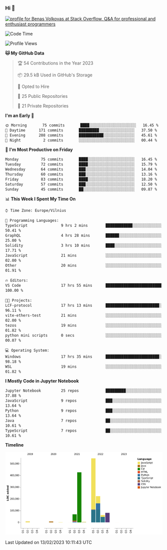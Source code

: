 ### Hi 👋
<a href="https://stackoverflow.com/users/14954249/benas-volkovas"><img src="https://stackoverflow.com/users/flair/14954249.png?theme=dark" width="208" height="58" alt="profile for Benas Volkovas at Stack Overflow, Q&amp;A for professional and enthusiast programmers" title="profile for Benas Volkovas at Stack Overflow, Q&amp;A for professional and enthusiast programmers"></a>

<!--START_SECTION:waka-->
![Code Time](http://img.shields.io/badge/Code%20Time-1%2C262%20hrs%2010%20mins-blue)

![Profile Views](http://img.shields.io/badge/Profile%20Views-0-blue)

**🐱 My GitHub Data** 

> 🏆 54 Contributions in the Year 2023
 > 
> 📦 29.5 kB Used in GitHub's Storage 
 > 
> 💼 Opted to Hire
 > 
> 📜 25 Public Repositories 
 > 
> 🔑 21 Private Repositories  
 > 
**I'm an Early 🐤** 

```text
🌞 Morning       75 commits       ████░░░░░░░░░░░░░░░░░░░░░   16.45 % 
🌆 Daytime      171 commits       █████████░░░░░░░░░░░░░░░░   37.50 % 
🌃 Evening      208 commits       ███████████░░░░░░░░░░░░░░   45.61 % 
🌙 Night          2 commits       ░░░░░░░░░░░░░░░░░░░░░░░░░   00.44 % 

```
📅 **I'm Most Productive on Friday** 

```text
Monday          75 commits       ████░░░░░░░░░░░░░░░░░░░░░   16.45 % 
Tuesday         72 commits       ████░░░░░░░░░░░░░░░░░░░░░   15.79 % 
Wednesday       64 commits       ███░░░░░░░░░░░░░░░░░░░░░░   14.04 % 
Thursday        60 commits       ███░░░░░░░░░░░░░░░░░░░░░░   13.16 % 
Friday          83 commits       ████░░░░░░░░░░░░░░░░░░░░░   18.20 % 
Saturday        57 commits       ███░░░░░░░░░░░░░░░░░░░░░░   12.50 % 
Sunday          45 commits       ██░░░░░░░░░░░░░░░░░░░░░░░   09.87 % 

```


📊 **This Week I Spent My Time On** 

```text
⌚︎ Time Zone: Europe/Vilnius

💬 Programming Languages: 
TypeScript               9 hrs 2 mins        ████████████░░░░░░░░░░░░░   50.41 % 
GraphQL                  4 hrs 28 mins       ██████░░░░░░░░░░░░░░░░░░░   25.00 % 
Solidity                 3 hrs 10 mins       ████░░░░░░░░░░░░░░░░░░░░░   17.71 % 
JavaScript               21 mins             ░░░░░░░░░░░░░░░░░░░░░░░░░   02.00 % 
Other                    20 mins             ░░░░░░░░░░░░░░░░░░░░░░░░░   01.91 % 

🔥 Editors: 
VS Code                  17 hrs 55 mins      █████████████████████████   100.00 % 

🐱‍💻 Projects: 
LCF-protocol             17 hrs 13 mins      ████████████████████████░   96.11 % 
vite-ethers-test         21 mins             ░░░░░░░░░░░░░░░░░░░░░░░░░   02.00 % 
tezos                    19 mins             ░░░░░░░░░░░░░░░░░░░░░░░░░   01.82 % 
python mini scripts      0 secs              ░░░░░░░░░░░░░░░░░░░░░░░░░   00.07 % 

💻 Operating System: 
Windows                  17 hrs 35 mins      ████████████████████████░   98.18 % 
WSL                      19 mins             ░░░░░░░░░░░░░░░░░░░░░░░░░   01.82 % 

```

**I Mostly Code in Jupyter Notebook** 

```text
Jupyter Notebook         25 repos            █████████░░░░░░░░░░░░░░░░   37.88 % 
JavaScript               9 repos             ███░░░░░░░░░░░░░░░░░░░░░░   13.64 % 
Python                   9 repos             ███░░░░░░░░░░░░░░░░░░░░░░   13.64 % 
Java                     7 repos             ██░░░░░░░░░░░░░░░░░░░░░░░   10.61 % 
TypeScript               7 repos             ██░░░░░░░░░░░░░░░░░░░░░░░   10.61 % 

```


**Timeline**

![Chart not found](https://raw.githubusercontent.com/BenasVolkovas/BenasVolkovas/main/charts/bar_graph.png) 


 Last Updated on 13/02/2023 10:11:43 UTC
<!--END_SECTION:waka-->
